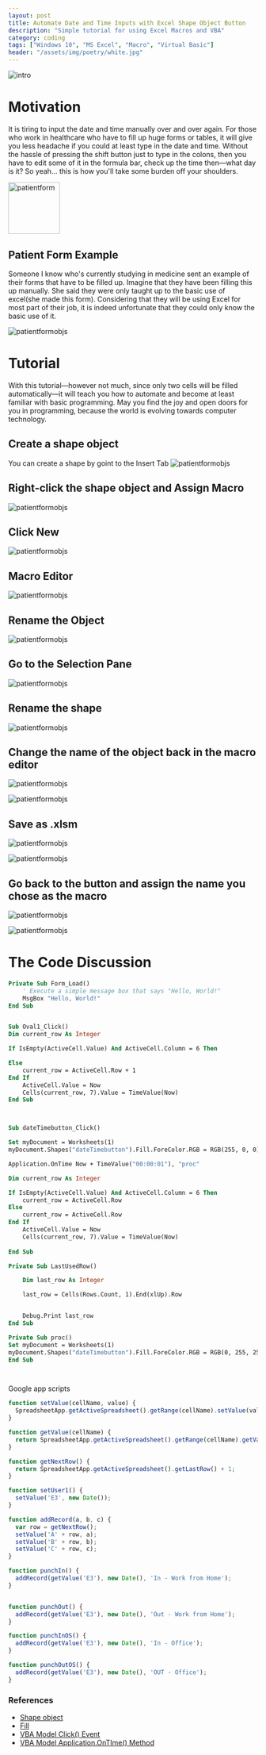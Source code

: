 ```yaml
---
layout: post
title: Automate Date and Time Inputs with Excel Shape Object Button
description: "Simple tutorial for using Excel Macros and VBA"
category: coding
tags: ["Windows 10", "MS Excel", "Macro", "Virtual Basic"]
header: "/assets/img/poetry/white.jpg"
---
```

![intro](/assets/img/coding/excel/intro.gif)

# Motivation
It is tiring to input the date and time manually over and over again. For those who work in healthcare
who have to fill up huge forms or tables, it will give you less headache if you could at least type in the date and time. Without the hassle of pressing the shift button just to type in the colons, then you have to edit some of it in the formula bar, check up the time then—what day is it? So yeah... this is how
you'll take some burden off your shoulders.

<img src="/assets/img/coding/excel/patient_form_table.jpg" alt="patientform" height="104.196"/>

## Patient Form Example
Someone I know who's currently studying in medicine sent an example of their forms that have to be filled up. Imagine that they have been filling this up manually. She said they were only taught up to the basic use of excel(she made this form). Considering that they will be using Excel for most part of their job, it is indeed unfortunate that they could only know the basic use of it.

![patientformobjs](/assets/img/coding/excel/patient_form_objects.jpg)

# Tutorial
With this tutorial—however not much, since only two cells will be filled automatically—it will teach you how to automate and become at least familiar with basic programming. May you find the joy and open doors for you in programming, because the world is evolving towards computer technology.

## Create a shape object
You can create a shape by goint to the Insert Tab
![patientformobjs](/assets/img/coding/excel/patient_form_1.jpg)

## Right-click the shape object and Assign Macro
![patientformobjs](/assets/img/coding/excel/assign_macro.jpg)

## Click New
![patientformobjs](/assets/img/coding/excel/assign_macro2.jpg)

## Macro Editor
![patientformobjs](/assets/img/coding/excel/vba_excel_window.jpg)

## Rename the Object
![patientformobjs](/assets/img/coding/excel/find_and_select.jpg)

## Go to the Selection Pane
![patientformobjs](/assets/img/coding/excel/find_and_select2.jpg)

## Rename the shape
![patientformobjs](/assets/img/coding/excel/selection.jpg)

## Change the name of the object back in the macro editor
![patientformobjs](/assets/img/coding/excel/selection_2.jpg)

![patientformobjs](/assets/img/coding/excel/oval1_click.jpg)

## Save as .xlsm
![patientformobjs](/assets/img/coding/excel/datetimebutton.jpg)

![patientformobjs](/assets/img/coding/excel/click_no.jpg)

## Go back to the button and assign the name you chose as the macro
![patientformobjs](/assets/img/coding/excel/savetoxlsm.jpg)

![patientformobjs](/assets/img/coding/excel/assign_macro3.jpg)

# The Code Discussion

```vb
Private Sub Form_Load()
    ' Execute a simple message box that says "Hello, World!"
    MsgBox "Hello, World!"
End Sub


Sub Oval1_Click()
Dim current_row As Integer

If IsEmpty(ActiveCell.Value) And ActiveCell.Column = 6 Then

Else 
    current_row = ActiveCell.Row + 1
End If
    ActiveCell.Value = Now
    Cells(current_row, 7).Value = TimeValue(Now)
End Sub



Sub dateTimebutton_Click()

Set myDocument = Worksheets(1)
myDocument.Shapes("dateTimebutton").Fill.ForeColor.RGB = RGB(255, 0, 0)

Application.OnTime Now + TimeValue("00:00:01"), "proc"

Dim current_row As Integer

If IsEmpty(ActiveCell.Value) And ActiveCell.Column = 6 Then
    current_row = ActiveCell.Row
Else
    current_row = ActiveCell.Row
End If
    ActiveCell.Value = Now
    Cells(current_row, 7).Value = TimeValue(Now)
   
End Sub

Private Sub LastUsedRow()

    Dim last_row As Integer

    last_row = Cells(Rows.Count, 1).End(xlUp).Row


    Debug.Print last_row
End Sub

Private Sub proc()
Set myDocument = Worksheets(1)
myDocument.Shapes("dateTimebutton").Fill.ForeColor.RGB = RGB(0, 255, 255)
End Sub




```

Google app scripts

```js
function setValue(cellName, value) {
  SpreadsheetApp.getActiveSpreadsheet().getRange(cellName).setValue(value);
}

function getValue(cellName) {
  return SpreadsheetApp.getActiveSpreadsheet().getRange(cellName).getValue();
}

function getNextRow() {
  return SpreadsheetApp.getActiveSpreadsheet().getLastRow() + 1;
}

function setUser1() {
  setValue('E3', new Date());
}

function addRecord(a, b, c) {
  var row = getNextRow();
  setValue('A' + row, a);
  setValue('B' + row, b);
  setValue('C' + row, c);
}

function punchIn() {
  addRecord(getValue('E3'), new Date(), 'In - Work from Home');
}


function punchOut() {
  addRecord(getValue('E3'), new Date(), 'Out - Work from Home');
}

function punchInOS() {
  addRecord(getValue('E3'), new Date(), 'In - Office');
}

function punchOutOS() {
  addRecord(getValue('E3'), new Date(), 'OUT - Office');
}

```
### References
- [Shape object](https://docs.microsoft.com/en-us/office/vba/api/excel.shape)
- [Fill](https://docs.microsoft.com/en-us/office/vba/api/excel.shape.fill)
- [VBA Model Click() Event](https://docs.microsoft.com/en-us/office/vba/language/reference/visual-basic-add-in-model/events-visual-basic-add-in-model)
- [VBA Model Application.OnTIme() Method](https://docs.microsoft.com/en-us/office/vba/api/excel.application.ontime)